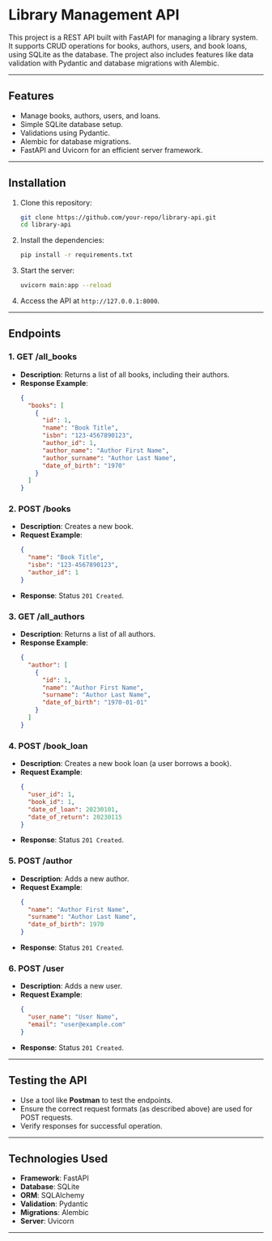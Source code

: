 
# Library Management API

This project is a REST API built with FastAPI for managing a library system. It supports CRUD operations for books, authors, users, and book loans, using SQLite as the database. The project also includes features like data validation with Pydantic and database migrations with Alembic.

---

## Features
- Manage books, authors, users, and loans.
- Simple SQLite database setup.
- Validations using Pydantic.
- Alembic for database migrations.
- FastAPI and Uvicorn for an efficient server framework.

---

## Installation

1. Clone this repository:
   ```bash
   git clone https://github.com/your-repo/library-api.git
   cd library-api
   ```

2. Install the dependencies:
   ```bash
   pip install -r requirements.txt
   ```

3. Start the server:
   ```bash
   uvicorn main:app --reload
   ```

4. Access the API at `http://127.0.0.1:8000`.

---

## Endpoints

### 1. GET /all_books
- **Description**: Returns a list of all books, including their authors.
- **Response Example**:
  ```json
  {
    "books": [
      {
        "id": 1,
        "name": "Book Title",
        "isbn": "123-4567890123",
        "author_id": 1,
        "author_name": "Author First Name",
        "author_surname": "Author Last Name",
        "date_of_birth": "1970"
      }
    ]
  }
  ```

### 2. POST /books
- **Description**: Creates a new book.
- **Request Example**:
  ```json
  {
    "name": "Book Title",
    "isbn": "123-4567890123",
    "author_id": 1
  }
  ```
- **Response**: Status `201 Created`.

### 3. GET /all_authors
- **Description**: Returns a list of all authors.
- **Response Example**:
  ```json
  {
    "author": [
      {
        "id": 1,
        "name": "Author First Name",
        "surname": "Author Last Name",
        "date_of_birth": "1970-01-01"
      }
    ]
  }
  ```

### 4. POST /book_loan
- **Description**: Creates a new book loan (a user borrows a book).
- **Request Example**:
  ```json
  {
    "user_id": 1,
    "book_id": 1,
    "date_of_loan": 20230101,
    "date_of_return": 20230115
  }
  ```
- **Response**: Status `201 Created`.

### 5. POST /author
- **Description**: Adds a new author.
- **Request Example**:
  ```json
  {
    "name": "Author First Name",
    "surname": "Author Last Name",
    "date_of_birth": 1970
  }
  ```
- **Response**: Status `201 Created`.

### 6. POST /user
- **Description**: Adds a new user.
- **Request Example**:
  ```json
  {
    "user_name": "User Name",
    "email": "user@example.com"
  }
  ```
- **Response**: Status `201 Created`.

---

## Testing the API

- Use a tool like **Postman** to test the endpoints.
- Ensure the correct request formats (as described above) are used for POST requests.
- Verify responses for successful operation.

---

## Technologies Used

- **Framework**: FastAPI  
- **Database**: SQLite  
- **ORM**: SQLAlchemy  
- **Validation**: Pydantic  
- **Migrations**: Alembic  
- **Server**: Uvicorn  

---


